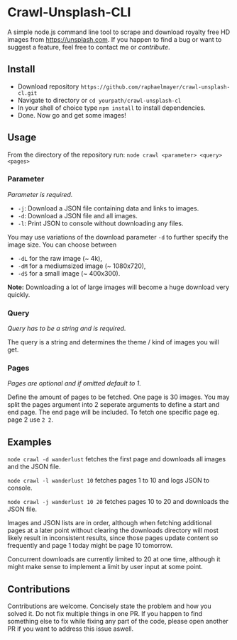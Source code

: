 # Crawl-Unsplash-CLI
A simple node.js command line tool to scrape and download royalty free HD images from https://unsplash.com.
If you happen to find a bug or want to suggest a feature, feel free to contact me or *contribute*.

## Install
- Download repository `https://github.com/raphaelmayer/crawl-unsplash-cl.git`
- Navigate to directory or `cd yourpath/crawl-unsplash-cl`
- In your shell of choice type `npm install` to install dependencies.
- Done. Now go and get some images!

## Usage
From the directory of the repository run:
`node crawl <parameter> <query> <pages>`

### Parameter
*Parameter is required.*

- `-j`: Download a JSON file containing data and links to images.
- `-d`: Download a JSON file and all images.
- `-l`: Print JSON to console without downloading any files.

You may use variations of the download parameter `-d` to further specify the image size. 
You can choose between 
- `-dL` for the raw image (~ 4k), 
- `-dM` for a mediumsized image (~ 1080x720),
- `-dS` for a small image (~ 400x300).

**Note:** Downloading a lot of large images will become a huge download very quickly.


### Query
*Query has to be a string and is required.* 

The query is a string and determines the theme / kind of images you will get.

### Pages
*Pages are optional and if omitted default to 1.*

Define the amount of pages to be fetched. One page is 30 images.
You may split the pages argument into 2 seperate arguments to define a start and end page. The end page will be included. To fetch one specific page eg. page 2 use `2 2`.

## Examples
`node crawl -d wanderlust` fetches the first page and downloads all images and the JSON file.

`node crawl -l wanderlust 10` fetches pages 1 to 10 and logs JSON to console.

`node crawl -j wanderlust 10 20` fetches pages 10 to 20 and downloads the JSON file.


Images and JSON lists are in order, although when fetching additional pages at a later point without clearing the downloads directory will most likely result in inconsistent results, since those pages update content so frequently and page 1 today might be page 10 tomorrow. 

Concurrent downloads are currently limited to 20 at one time, although it might make sense to implement a limit by user input at some point. 

## Contributions
Contributions are welcome. Concisely state the problem and how you solved it. Do not fix multiple things in one PR. If you happen to find something else to fix while fixing any part of the code, please open another PR if you want to address this issue aswell. 